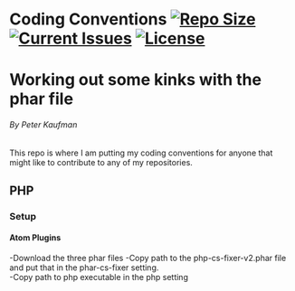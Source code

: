 # Coding Conventions [![Repo Size](https://reposs.herokuapp.com/?path=pjkaufman/Coding_conventions)](https://github.com/pjkaufman/Coding_conventions)  [![Current Issues](https://img.shields.io/github/issues/pjkaufman/Coding_conventions.svg)](https://github.com/pjkaufman/Coding_conventions/issues)  [![License](https://img.shields.io/github/license/pjkaufman/Coding_conventions.svg)](https://github.com/pjkaufman/Coding_conventions/blob/master/LICENSE)
# Working out some kinks with the phar file
###### By Peter Kaufman
This repo is where I am putting my coding conventions for anyone that might like to contribute to any of my repositories.
## PHP
### Setup
#### Atom Plugins
-Download the three phar files
-Copy path to the php-cs-fixer-v2.phar file and put that in the phar-cs-fixer setting.  
-Copy path to php executable in the php setting  

